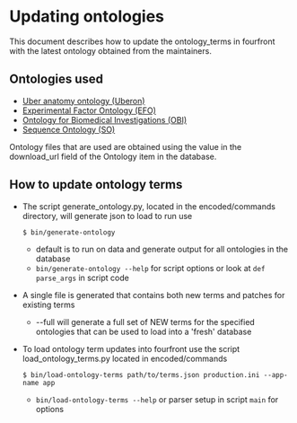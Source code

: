 Updating ontologies
=========================

This document describes how to update the ontology_terms in fourfront with the latest ontology obtained from the maintainers.

Ontologies used
----------------

* [Uber anatomy ontology (Uberon)]
* [Experimental Factor Ontology (EFO)]
* [Ontology for Biomedical Investigations (OBI)]
* [Sequence Ontology (SO)]

Ontology files that are used are obtained using the value in the download_url field of the Ontology item in the database.

How to update ontology terms
----------------


* The script generate_ontology.py, located in the encoded/commands directory, will generate json to load to run use

	`$ bin/generate-ontology`

	* default is to run on data and generate output for all ontologies in the database
	* `bin/generate-ontology --help` for script options or look at `def parse_args` in script code


* A single file is generated that contains both new terms and patches for existing terms

	* --full will generate a full set of NEW terms for the specified ontologies that can be used to load into a 'fresh' database


* To load ontology term updates into fourfront use the script load_ontology_terms.py located in encoded/commands

	`$ bin/load-ontology-terms path/to/terms.json production.ini --app-name app`

	* `bin/load-ontology-terms --help` or parser setup in script `main` for options

[Uber anatomy ontology (Uberon)]: http://uberon.org/
[Sequence Ontology (SO)]: http://www.sequenceontology.org/
[Experimental Factor Ontology (EFO)]: http://www.ebi.ac.uk/efo
[Ontology for Biomedical Investigations (OBI)]: http://obi-ontology.org/
